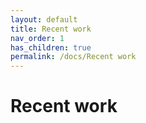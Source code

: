 ```yaml
---
layout: default
title: Recent work
nav_order: 1
has_children: true
permalink: /docs/Recent work
---
```


# Recent work
